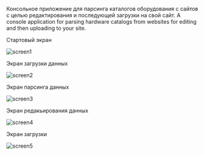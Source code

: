 Консольное приложение для парсинга каталогов оборудования с сайтов с целью редактирования и последующей загрузки на свой сайт. 
A console application for parsing hardware catalogs from websites for editing and then uploading to your site.

Стартовый экран

![screen1](https://user-images.githubusercontent.com/72076666/201295631-78a4a84f-6442-4868-a989-06d1d91a5cef.png)

Экран загрузки данных

![screen2](https://user-images.githubusercontent.com/72076666/201295809-ddaa4f0a-0ad1-4c69-8006-1917af3a97fc.png)

Экран парсинга данных

![screen3](https://user-images.githubusercontent.com/72076666/201296187-dbc83256-4738-410d-a54f-343ee895b474.png)

Экран редакьирования данных

![screen4](https://user-images.githubusercontent.com/72076666/201296192-ccbeb44d-5bae-45d9-a610-47c757cde0b2.png)

Экран загрузки

![screen5](https://user-images.githubusercontent.com/72076666/201296209-3408b435-fdf4-4d9b-b24f-c17ecf3a524e.png)
